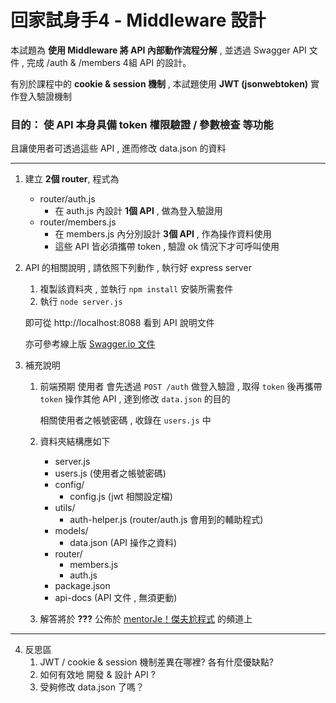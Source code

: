 # 回家試身手4 - Middleware 設計

本試題為 **使用 Middleware 將 API 內部動作流程分解** , 並透過 Swagger API 文件 , 完成 /auth & /members 4組 API 的設計。

有別於課程中的 **cookie & session 機制** , 本試題使用 **JWT (jsonwebtoken)** 實作登入驗證機制

<h3>
目的： 使 API 本身具備 token 權限驗證 / 參數檢查 等功能
</h3>

且讓使用者可透過這些 API , 進而修改 data.json 的資料

---

1. 建立 **2個 router**, 程式為 
    - router/auth.js
        - 在 auth.js 內設計 **1個 API** , 做為登入驗證用
    - router/members.js
        - 在 members.js 內分別設計 **3個 API** , 作為操作資料使用
        - 這些 API 皆必須攜帶 token , 驗證 ok 情況下才可呼叫使用

2. API 的相關說明 , 請依照下列動作 , 執行好 express server

    1) 複製該資料夾 , 並執行 ``` npm install ``` 安裝所需套件
    2) 執行 ``` node server.js ``` 

   即可從 http://localhost:8088 看到 API 說明文件

   亦可參考線上版 [Swagger.io 文件](https://reurl.cc/V5ye96) 

3. 補充說明 
    1) 前端預期 使用者 會先透過 ```POST /auth``` 做登入驗證 , 取得 ```token```
       後再攜帶 ```token``` 操作其他 API , 達到修改 ```data.json``` 的目的

       相關使用者之帳號密碼 , 收錄在 ```users.js``` 中
       
    2) 資料夾結構應如下
        - server.js
        - users.js (使用者之帳號密碼)
        - config/
          - config.js (jwt 相關設定檔)
        - utils/
          - auth-helper.js (router/auth.js 會用到的輔助程式)
        - models/
          - data.json (API 操作之資料)
        - router/
          - members.js
          - auth.js
        - package.json
        - api-docs  (API 文件 , 無須更動)
       
    2) 解答將於 **???** 公佈於 [mentorJe！傑夫尬程式](https://reurl.cc/kL6bLK) 的頻道上

---

4. 反思區
    1) JWT / cookie & session 機制差異在哪裡? 各有什麼優缺點?
    2) 如何有效地 開發 & 設計 API ?
    3) 受夠修改 data.json 了嗎？